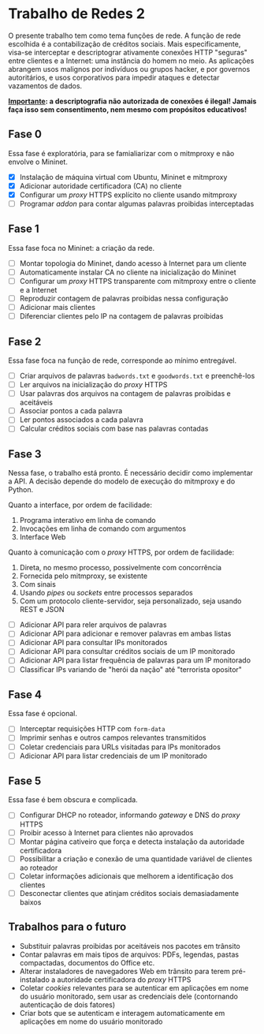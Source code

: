 # Trabalho de Redes 2

O presente trabalho tem como tema funções de rede.  A função de rede escolhida
é a contabilização de créditos sociais.  Mais especificamente, visa-se
interceptar e descriptograr ativamente conexões HTTP "seguras" entre clientes e
a Internet: uma instância do homem no meio.  As aplicações abrangem usos
malignos por indivíduos ou grupos hacker, e por governos autoritários, e usos
corporativos para impedir ataques e detectar vazamentos de dados.

**<u>Importante</u>: a descriptografia não autorizada de conexões é ilegal!
Jamais faça isso sem consentimento, nem mesmo com propósitos educativos!**

## Fase 0

Essa fase é exploratória, para se famialiarizar com o mitmproxy e não envolve o Mininet.

- [X] Instalação de máquina virtual com Ubuntu, Mininet e mitmproxy
- [X] Adicionar autoridade certificadora (CA) no cliente
- [X] Configurar um _proxy_ HTTPS explícito no cliente usando mitmproxy
- [ ] Programar _addon_ para contar algumas palavras proibidas interceptadas

## Fase 1

Essa fase foca no Mininet: a criação da rede.

- [ ] Montar topologia do Mininet, dando acesso à Internet para um cliente
- [ ] Automaticamente instalar CA no cliente na inicialização do Mininet
- [ ] Configurar um _proxy_ HTTPS transparente com mitmproxy entre o cliente e a Internet
- [ ] Reproduzir contagem de palavras proibidas nessa configuração
- [ ] Adicionar mais clientes
- [ ] Diferenciar clientes pelo IP na contagem de palavras proibidas

## Fase 2

Essa fase foca na função de rede, corresponde ao mínimo entregável.

- [ ] Criar arquivos de palavras `badwords.txt` e `goodwords.txt` e preenchê-los
- [ ] Ler arquivos na inicialização do _proxy_ HTTPS
- [ ] Usar palavras dos arquivos na contagem de palavras proibidas e aceitáveis
- [ ] Associar pontos a cada palavra
- [ ] Ler pontos associados a cada palavra
- [ ] Calcular créditos sociais com base nas palavras contadas

## Fase 3

Nessa fase, o trabalho está pronto. É necessário decidir como implementar a API.
A decisão depende do modelo de execução do mitmproxy e do Python.

Quanto a interface, por ordem de facilidade:

1. Programa interativo em linha de comando
2. Invocações em linha de comando com argumentos 
3. Interface Web

Quanto à comunicação com o _proxy_ HTTPS, por ordem de facilidade:

1. Direta, no mesmo processo, possivelmente com concorrência
2. Fornecida pelo mitmproxy, se existente
3. Com sinais
4. Usando _pipes_ ou _sockets_ entre processos separados
5. Com um protocolo cliente-servidor, seja personalizado, seja usando REST e JSON

- [ ] Adicionar API para reler arquivos de palavras
- [ ] Adicionar API para adicionar e remover palavras em ambas listas
- [ ] Adicionar API para consultar IPs monitorados
- [ ] Adicionar API para consultar créditos sociais de um IP monitorado
- [ ] Adicionar API para listar frequência de palavras para um IP monitorado
- [ ] Classificar IPs variando de "herói da nação" até "terrorista opositor"

## Fase 4

Essa fase é opcional.

- [ ] Interceptar requisições HTTP com `form-data`
- [ ] Imprimir senhas e outros campos relevantes transmitidos
- [ ] Coletar credenciais para URLs visitadas para IPs monitorados
- [ ] Adicionar API para listar credenciais de um IP monitorado

## Fase 5

Essa fase é bem obscura e complicada.

- [ ] Configurar DHCP no roteador, informando _gateway_ e DNS do _proxy_ HTTPS
- [ ] Proibir acesso à Internet para clientes não aprovados
- [ ] Montar página cativeiro que força e detecta instalação da autoridade certificadora
- [ ] Possibilitar a criação e conexão de uma quantidade variável de clientes ao roteador
- [ ] Coletar informações adicionais que melhorem a identificação dos clientes
- [ ] Desconectar clientes que atinjam créditos sociais demasiadamente baixos

## Trabalhos para o futuro

- Substituir palavras proibidas por aceitáveis nos pacotes em trânsito
- Contar palavras em mais tipos de arquivos: PDFs, legendas, pastas
  compactadas, documentos do Office etc.
- Alterar instaladores de navegadores Web em trânsito para terem pré-instalado
  a autoridade certificadora do _proxy_ HTTPS
- Coletar _cookies_ relevantes para se autenticar em aplicações em nome do
  usuário monitorado, sem usar as credenciais dele (contornando autenticação de
  dois fatores)
- Criar bots que se autenticam e interagem automaticamente em aplicações em
  nome do usuário monitorado
